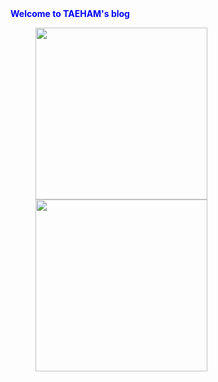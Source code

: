 <span style="color:blue">
<b>
Welcome to TAEHAM's blog
</b>
</span>

<figure class="half">
    <img src="/images/Word2Vec/cbow.png" width="275" height="275">
    <img src="/images/Word2Vec/skipgram.png" width="275" height="275">
</figure>
